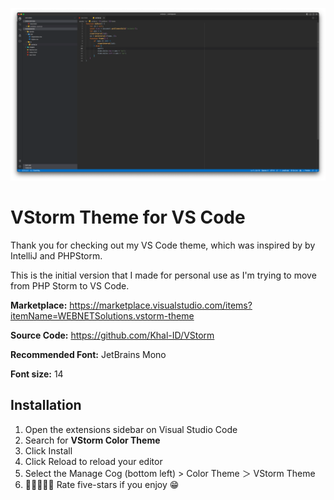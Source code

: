 [![VStorm theme](https://raw.githubusercontent.com/Khal-ID/VStorm/main/screenshot.png)](https://ikhalid.dev)

# VStorm Theme for VS Code

Thank you for checking out my VS Code theme, which was inspired by by IntelliJ and PHPStorm.

This is the initial version that I made for personal use as I'm trying to move from PHP Storm to VS Code.

**Marketplace:** https://marketplace.visualstudio.com/items?itemName=WEBNETSolutions.vstorm-theme

**Source Code:** https://github.com/Khal-ID/VStorm

**Recommended Font:** JetBrains Mono

**Font size:** 14

## Installation

1. Open the extensions sidebar on Visual Studio Code
2. Search for **VStorm Color Theme**
3. Click Install
4. Click Reload to reload your editor
5. Select the Manage Cog (bottom left) > Color Theme ＞ VStorm Theme
6. 🌟🌟🌟🌟🌟 Rate five-stars if you enjoy 😁
